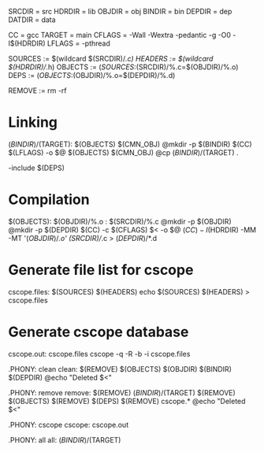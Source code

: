 SRCDIR	= src
HDRDIR  = lib
OBJDIR	= obj
BINDIR	= bin
DEPDIR	= dep
DATDIR	= data

CC	= gcc
TARGET	= main
CFLAGS	= -Wall -Wextra -pedantic -g -O0 -I$(HDRDIR)
LFLAGS	= -pthread

SOURCES	:= $(wildcard $(SRCDIR)/*.c)
HEADERS := $(wildcard $(HDRDIR)/*.h)
OBJECTS	:= $(SOURCES:$(SRCDIR)/%.c=$(OBJDIR)/%.o)
DEPS	:= $(OBJECTS:$(OBJDIR)/%.o=$(DEPDIR)/%.d)

REMOVE	:= rm -rf

# Linking
$(BINDIR)/$(TARGET): $(OBJECTS) $(CMN_OBJ)
	@mkdir -p $(BINDIR)
	$(CC) $(LFLAGS) -o $@ $(OBJECTS) $(CMN_OBJ)
	@cp $(BINDIR)/$(TARGET) .

-include $(DEPS)

# Compilation
$(OBJECTS): $(OBJDIR)/%.o : $(SRCDIR)/%.c
	@mkdir -p $(OBJDIR)
	@mkdir -p $(DEPDIR)
	$(CC) -c $(CFLAGS) $< -o $@
	$(CC) -I$(HDRDIR) -MM -MT '$(OBJDIR)/$*.o' $(SRCDIR)/$*.c > $(DEPDIR)/$*.d

# Generate file list for cscope
cscope.files: $(SOURCES) $(HEADERS)
	echo $(SOURCES) $(HEADERS) > cscope.files

# Generate cscope database
cscope.out: cscope.files
	cscope -q -R -b -i cscope.files

.PHONY: clean
clean:
	$(REMOVE) $(OBJECTS) $(OBJDIR) $(BINDIR) $(DEPDIR)
	@echo "Deleted $<"

.PHONY: remove
remove:
	$(REMOVE) $(BINDIR)/$(TARGET)
	$(REMOVE) $(OBJECTS)
	$(REMOVE) $(DEPS)
	$(REMOVE) cscope.*
	@echo "Deleted $<"

.PHONY: cscope
cscope: cscope.out

.PHONY: all
all: $(BINDIR)/$(TARGET)

